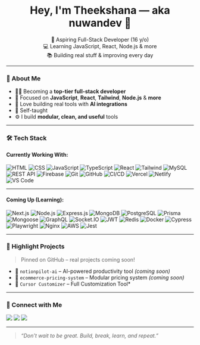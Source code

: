 <!-- README.md for nuwandev -->

<h1 align="center">Hey, I'm Theekshana — aka nuwandev 👋</h1>

<p align="center">
  🚀 Aspiring Full-Stack Developer (16 y/o) <br/>
  💻 Learning JavaScript, React, Node.js & more <br/>
  📚 Building real stuff & improving every day
</p>

---

### 🧠 About Me

- 👨‍💻 Becoming a **top-tier full-stack developer**
- 🧱 Focused on **JavaScript**, **React**, **Tailwind**, **Node.js** & **more**
- 🤖 Love building real tools with **AI integrations**
- 🌱 Self-taught
- ⚙️ I build **modular, clean, and useful** tools

---

### 🛠️ Tech Stack

#### Currently Working With:
![HTML](https://img.shields.io/badge/-HTML5-E34F26?logo=html5&logoColor=fff&style=flat)
![CSS](https://img.shields.io/badge/-CSS3-1572B6?logo=css3&logoColor=fff&style=flat)
![JavaScript](https://img.shields.io/badge/-JavaScript-F7DF1E?logo=javascript&logoColor=000&style=flat)
![TypeScript](https://img.shields.io/badge/-TypeScript-3178C6?logo=typescript&logoColor=fff&style=flat)
![React](https://img.shields.io/badge/-React-61DAFB?logo=react&logoColor=000&style=flat)
![Tailwind](https://img.shields.io/badge/-TailwindCSS-06B6D4?logo=tailwindcss&logoColor=fff&style=flat)
![MySQL](https://img.shields.io/badge/-MySQL-4479A1?logo=mysql&logoColor=fff&style=flat)
![REST API](https://img.shields.io/badge/-REST%20API-005571?logo=swagger&logoColor=fff&style=flat)
![Firebase](https://img.shields.io/badge/-Firebase-FFCA28?logo=firebase&logoColor=fff&style=flat)
![Git](https://img.shields.io/badge/-Git-F05032?logo=git&logoColor=fff&style=flat)
![GitHub](https://img.shields.io/badge/-GitHub-100000?logo=github&logoColor=fff&style=flat)
![CI/CD](https://img.shields.io/badge/-CI/CD-0A0A0A?logo=githubactions&logoColor=fff&style=flat)
![Vercel](https://img.shields.io/badge/-Vercel-000000?logo=vercel&logoColor=fff&style=flat)
![Netlify](https://img.shields.io/badge/-Netlify-00C7B7?logo=netlify&logoColor=fff&style=flat)
![VS Code](https://img.shields.io/badge/-VS%20Code-007ACC?logo=visual-studio-code&logoColor=fff&style=flat)


---

#### Coming Up (Learning):

![Next.js](https://img.shields.io/badge/-Next.js-000000?logo=next.js&logoColor=fff&style=flat)
![Node.js](https://img.shields.io/badge/-Node.js-339933?logo=node.js&logoColor=fff&style=flat)
![Express.js](https://img.shields.io/badge/-Express.js-000000?logo=express&logoColor=fff&style=flat)
![MongoDB](https://img.shields.io/badge/-MongoDB-47A248?logo=mongodb&logoColor=fff&style=flat)
![PostgreSQL](https://img.shields.io/badge/-PostgreSQL-336791?logo=postgresql&logoColor=fff&style=flat)
![Prisma](https://img.shields.io/badge/-Prisma-2D3748?logo=prisma&logoColor=fff&style=flat)
![Mongoose](https://img.shields.io/badge/-Mongoose-880000?logo=mongoose&logoColor=fff&style=flat)
![GraphQL](https://img.shields.io/badge/-GraphQL-E10098?logo=graphql&logoColor=fff&style=flat)
![Socket.IO](https://img.shields.io/badge/-Socket.IO-010101?logo=socket.io&logoColor=fff&style=flat)
![JWT](https://img.shields.io/badge/-JWT-000000?logo=jsonwebtokens&logoColor=fff&style=flat)
![Redis](https://img.shields.io/badge/-Redis-DC382D?logo=redis&logoColor=fff&style=flat)
![Docker](https://img.shields.io/badge/-Docker-2496ED?logo=docker&logoColor=fff&style=flat)
![Cypress](https://img.shields.io/badge/-Cypress-17202C?logo=cypress&logoColor=fff&style=flat)
![Playwright](https://img.shields.io/badge/-Playwright-2D2D2D?logo=playwright&logoColor=green&style=flat)
![Nginx](https://img.shields.io/badge/-Nginx-009639?logo=nginx&logoColor=fff&style=flat)
![AWS](https://img.shields.io/badge/-AWS-FF9900?logo=amazonaws&logoColor=fff&style=flat)
![Jest](https://img.shields.io/badge/-Jest-C21325?logo=jest&logoColor=fff&style=flat)

---

### 📌 Highlight Projects

> Pinned on GitHub – real projects coming soon!

- 🔧 `notionpilot-ai` – AI-powered productivity tool *(coming soon)*
- 💸 `ecommerce-pricing-system` – Modular pricing system *(coming soon)*
- 💸 `Cursor Customizer` – Full Customization Tool*

---

### 🔗 Connect with Me

<p>
  <a href="https://github.com/nuwandev" target="_blank"><img src="https://img.shields.io/badge/GitHub-100000?style=flat&logo=github&logoColor=white"/></a>
  <a href="https://www.linkedin.com/in/nuwandev" target="_blank"><img src="https://img.shields.io/badge/LinkedIn-0077B5?style=flat&logo=linkedin&logoColor=white"/></a>
  <a href="https://wa.link/zpzths" target="_blank"><img src="https://img.shields.io/badge/WhatsApp-25D366?style=flat&logo=whatsapp&logoColor=white"/></a>
</p>

---

> *“Don’t wait to be great. Build, break, learn, and repeat.”*
